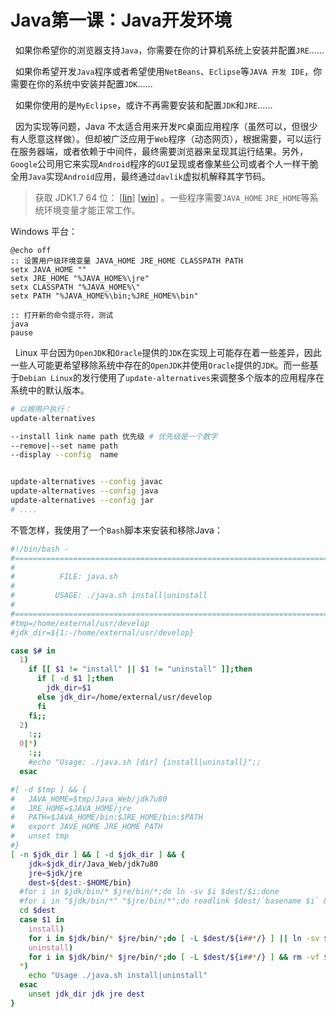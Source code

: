 # Java第一课：Java开发环境
&nbsp;&nbsp;如果你希望你的浏览器支持`Java`，你需要在你的计算机系统上安装并配置`JRE`……

&nbsp;&nbsp;如果你希望开发`Java`程序或者希望使用`NetBeans`、`Eclipse`等`JAVA 开发 IDE`，你需要在你的系统中安装并配置`JDK`……

&nbsp;&nbsp;如果你使用的是`MyEclipse`，或许不再需要安装和配置`JDK`和`JRE`……


&nbsp;&nbsp;因为实现等问题，Java 不太适合用来开发`PC`桌面应用程序（虽然可以，但很少有人愿意这样做）。但却被广泛应用于`Web`程序（动态网页），根据需要，可以运行在服务器端，或者依赖于中间件，最终需要浏览器来呈现其运行结果。另外，`Google`公司用它来实现`Android`程序的`GUI`呈现或者像某些公司或者个人一样干脆全用`Java`实现`Android`应用，最终通过`davlik`虚拟机解释其字节码。


> 获取 JDK1.7 64 位： [[lin](http://download.oracle.com/otn/java/jdk/7u80-b15/jdk-7u80-linux-x64.tar.gz)] [[win](http://download.oracle.com/otn/java/jdk/7u80-b15/jdk-7u80-windows-x64.exe)] 。一些程序需要`JAVA_HOME` `JRE_HOME`等系统环境变量才能正常工作。

Windows 平台：


```Batch
@echo off
:: 设置用户级环境变量 JAVA_HOME JRE_HOME CLASSPATH PATH
setx JAVA_HOME ""
setx JRE_HOME "%JAVA_HOME%\jre"
setx CLASSPATH "%JAVA_HOME%\"
setx PATH "%JAVA_HOME%\bin;%JRE_HOME%\bin" 

:: 打开新的命令提示符，测试
java 
pause
```

&nbsp;&nbsp;Linux 平台因为`OpenJDK`和`Oracle`提供的`JDK`在实现上可能存在着一些差异，因此一些人可能更希望移除系统中存在的`OpenJDK`并使用`Oracle`提供的`JDK`。而一些基于`Debian Linux`的发行使用了`update-alternatives`来调整多个版本的应用程序在系统中的默认版本。

```Bash
# 以根用户执行：
update-alternatives 

--install link name path 优先级 # 优先级是一个数字
--remove|--set name path 
--display --config  name


update-alternatives --config javac
update-alternatives --config java
update-alternatives --config jar
# ....
```

不管怎样，我使用了一个`Bash`脚本来安装和移除Java：

```Bash
#!/bin/bash - 
#===============================================================================
#
#          FILE: java.sh
# 
#         USAGE: ./java.sh install|uninstall
# 
#===============================================================================
#tmp=/home/external/usr/develop
#jdk_dir=${1:-/home/external/usr/develop}

case $# in
  1)
    if [[ $1 != "install" || $1 != "uninstall" ]];then
      if [ -d $1 ];then 
        jdk_dir=$1
      else jdk_dir=/home/external/usr/develop
      fi
    fi;;
  2)
    :;;
  0|*)
    :;;
    #echo "Usage: ./java.sh [dir] {install|uninstall}";;
  esac

#[ -d $tmp ] && {
#	JAVA_HOME=$tmp/Java_Web/jdk7u80
#	JRE_HOME=$JAVA_HOME/jre
#	PATH=$JAVA_HOME/bin:$JRE_HOME/bin:$PATH
#	export JAVE_HOME JRE_HOME PATH
#	unset tmp
#}
[ -n $jdk_dir ] && [ -d $jdk_dir ] && {
	jdk=$jdk_dir/Java_Web/jdk7u80
	jre=$jdk/jre
	dest=${dest:-$HOME/bin}
  #for i in $jdk/bin/* $jre/bin/*;do ln -sv $i $dest/$i;done
  #for i in "$jdk/bin/*" "$jre/bin/*";do readlink $dest/`basename $i` &>/dev/null || ln -sv $i $dest/;done;
  cd $dest
  case $1 in
    install)
	for i in $jdk/bin/* $jre/bin/*;do [ -L $dest/${i##*/} ] || ln -sv $i ;done;;
    uninstall)
	for i in $jdk/bin/* $jre/bin/*;do [ -L $dest/${i##*/} ] && rm -vf $dest/${i##*/};done;;
  *)
    echo "Usage ./java.sh install|uninstall"
  esac
	unset jdk_dir jdk jre dest 
}
```

